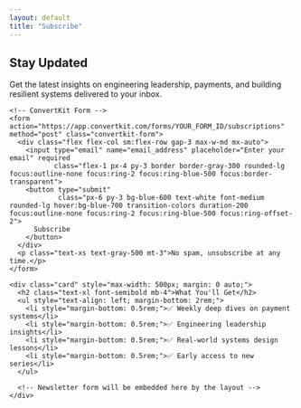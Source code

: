 ```yaml
---
layout: default
title: "Subscribe"
---
```

<section class="py-10 pt-16">
  <div class="mx-auto max-w-3xl text-center">
    <h2 class="text-2xl font-semibold mb-4">Stay Updated</h2>
    <p class="text-gray-600 mb-6">Get the latest insights on engineering leadership, payments, and building resilient systems delivered to your inbox.</p>

    <!-- ConvertKit Form -->
    <form action="https://app.convertkit.com/forms/YOUR_FORM_ID/subscriptions" method="post" class="convertkit-form">
      <div class="flex flex-col sm:flex-row gap-3 max-w-md mx-auto">
        <input type="email" name="email_address" placeholder="Enter your email" required 
               class="flex-1 px-4 py-3 border border-gray-300 rounded-lg focus:outline-none focus:ring-2 focus:ring-blue-500 focus:border-transparent">
        <button type="submit" 
                class="px-6 py-3 bg-blue-600 text-white font-medium rounded-lg hover:bg-blue-700 transition-colors duration-200 focus:outline-none focus:ring-2 focus:ring-blue-500 focus:ring-offset-2">
          Subscribe
        </button>
      </div>
      <p class="text-xs text-gray-500 mt-3">No spam, unsubscribe at any time.</p>
    </form>
  </div>
</section>

    <div class="card" style="max-width: 500px; margin: 0 auto;">
      <h2 class="text-xl font-semibold mb-4">What You'll Get</h2>
      <ul style="text-align: left; margin-bottom: 2rem;">
        <li style="margin-bottom: 0.5rem;">✅ Weekly deep dives on payment systems</li>
        <li style="margin-bottom: 0.5rem;">✅ Engineering leadership insights</li>
        <li style="margin-bottom: 0.5rem;">✅ Real-world systems design lessons</li>
        <li style="margin-bottom: 0.5rem;">✅ Early access to new series</li>
      </ul>
      
      <!-- Newsletter form will be embedded here by the layout -->
    </div>
  </section>
</div>

<style>
ul {
  list-style: none;
  padding: 0;
}

ul li {
  padding-left: 0;
}
</style>

